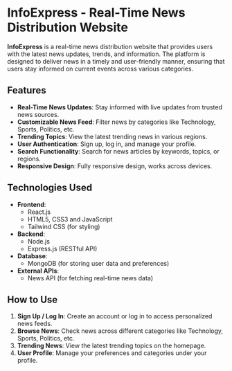 # InfoExpress - Real-Time News Distribution Website

**InfoExpress** is a real-time news distribution website that provides users with the latest news updates, trends, and information. The platform is designed to deliver news in a timely and user-friendly manner, ensuring that users stay informed on current events across various categories.

## Features

- **Real-Time News Updates**: Stay informed with live updates from trusted news sources.
- **Customizable News Feed**: Filter news by categories like Technology, Sports, Politics, etc.
- **Trending Topics**: View the latest trending news in various regions.
- **User Authentication**: Sign up, log in, and manage your profile.
- **Search Functionality**: Search for news articles by keywords, topics, or regions.
- **Responsive Design**: Fully responsive design, works across devices.

## Technologies Used

- **Frontend**: 
  - React.js
  - HTML5, CSS3 and JavaScript
  - Tailwind CSS (for styling)
- **Backend**: 
  - Node.js
  - Express.js (RESTful API)
- **Database**: 
  - MongoDB (for storing user data and preferences)
- **External APIs**: 
  - News API (for fetching real-time news data)

## How to Use

1. **Sign Up / Log In**: Create an account or log in to access personalized news feeds.
2. **Browse News**: Check news across different categories like Technology, Sports, Politics, etc.
3. **Trending News**: View the latest trending topics on the homepage.
4. **User Profile**: Manage your preferences and categories under your profile.
